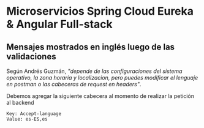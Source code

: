 # Microservicios Spring Cloud Eureka & Angular Full-stack

## Mensajes mostrados en inglés luego de las validaciones
Según Andrés Guzmán, *"depende de las configuraciones del sistema operativo, la zona horaria y localizacion, pero puedes modificar el lenguaje en postman o las cabeceras de request en headers"*. 

Debemos agregar la siguiente cabecera al momento de realizar la petición al backend

```
Key: Accept-language
Value: es-ES,es
```